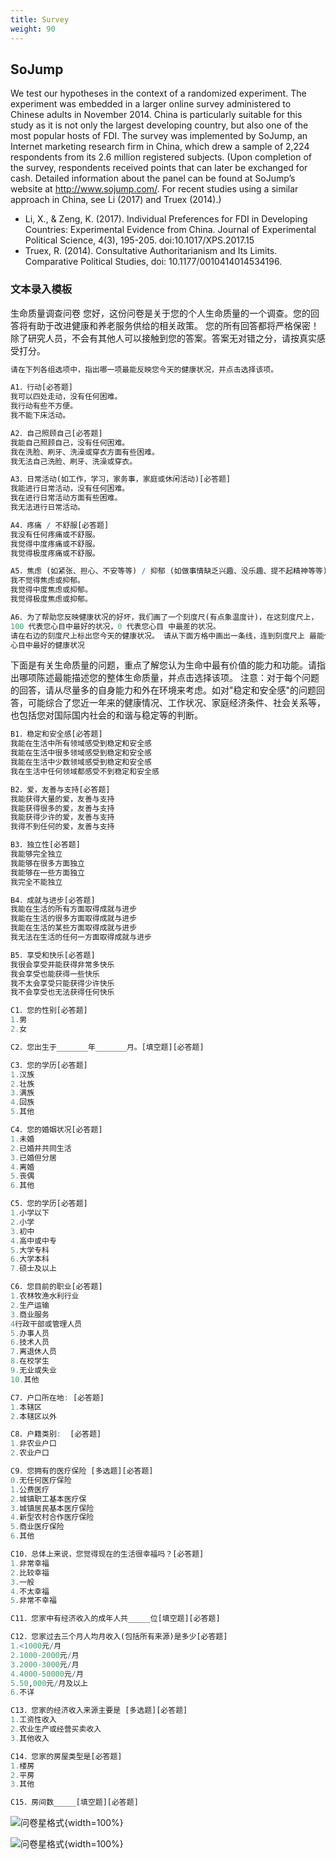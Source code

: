 ```yaml
---
title: Survey
weight: 90
---
```


## SoJump

We test our hypotheses in the context of a randomized experiment. The experiment was embedded in a larger online survey administered to Chinese adults in November 2014. China is particularly suitable for this study as it is not only the largest developing country, but also one of the most popular hosts of FDI. The survey was implemented by SoJump, an Internet marketing research firm in China, which drew a sample of 2,224 respondents from its 2.6 million registered subjects. (Upon completion of the survey, respondents received points that can later be exchanged for cash. Detailed information about the panel can be found at SoJump’s website at http://www.sojump.com/. For recent studies using a similar approach in China, see Li (2017) and Truex (2014).)

- Li, X., & Zeng, K. (2017). Individual Preferences for FDI in Developing Countries: Experimental Evidence from China. Journal of Experimental Political Science, 4(3), 195-205. doi:10.1017/XPS.2017.15
- Truex, R. (2014). Consultative Authoritarianism and Its Limits. Comparative Political Studies, doi: 10.1177/0010414014534196.

### 文本录入模板

生命质量调查问卷
您好，这份问卷是关于您的个人生命质量的一个调查。您的回答将有助于改进健康和养老服务供给的相关政策。
您的所有回答都将严格保密！除了研究人员，不会有其他人可以接触到您的答案。答案无对错之分，请按真实感受打分。
```r
请在下列各组选项中，指出哪一项最能反映您今天的健康状况，并点击选择该项。

A1．行动[必答题]
我可以四处走动，没有任何困难。	 
我行动有些不方便。	 
我不能下床活动。	

A2．自己照顾自己[必答题]
我能自己照顾自己，没有任何困难。	 
我在洗脸、刷牙、洗澡或穿衣方面有些困难。	 
我无法自己洗脸、刷牙、洗澡或穿衣。	

A3．日常活动(如工作，学习，家务事，家庭或休闲活动)[必答题]
我能进行日常活动，没有任何困难。	 
我在进行日常活动方面有些困难。	 
我无法进行日常活动。	

A4．疼痛 / 不舒服[必答题]
我没有任何疼痛或不舒服。	 
我觉得中度疼痛或不舒服。	 
我觉得极度疼痛或不舒服。	

A5．焦虑 (如紧张、担心、不安等等) / 抑郁 (如做事情缺乏兴趣、没乐趣、提不起精神等等)[必答题]
我不觉得焦虑或抑郁。	 
我觉得中度焦虑或抑郁。	 
我觉得极度焦虑或抑郁。

A6．为了帮助您反映健康状况的好坏，我们画了一个刻度尺(有点象温度计)，在这刻度尺上，
100 代表您心目中最好的状况，0 代表您心目 中最差的状况。
请在右边的刻度尺上标出您今天的健康状况。 请从下面方格中画出一条线，连到刻度尺上 最能代表您今天健康状况好坏的那一点。[比重题][必答题]
心目中最好的健康状况
```

下面是有关生命质量的问题，重点了解您认为生命中最有价值的能力和功能。请指出哪项陈述最能描述您的整体生命质量，并点击选择该项。
注意：对于每个问题的回答，请从尽量多的自身能力和外在环境来考虑。如对"稳定和安全感"的问题回答，可能综合了您近一年来的健康情况、工作状况、家庭经济条件、社会关系等，也包括您对国际国内社会的和谐与稳定等的判断。

```r
B1．稳定和安全感[必答题]
我能在生活中所有领域感受到稳定和安全感   
我能在生活中很多领域感受到稳定和安全感    
我能在生活中少数领域感受到稳定和安全感    
我在生活中任何领域都感受不到稳定和安全感

B2．爱，友善与支持[必答题]
我能获得大量的爱，友善与支持  
我能获得很多的爱，友善与支持 
我能获得少许的爱，友善与支持
我得不到任何的爱，友善与支持

B3．独立性[必答题]
我能够完全独立   
我能够在很多方面独立  
我能够在一些方面独立   
我完全不能独立

B4．成就与进步[必答题]
我能在生活的所有方面取得成就与进步   
我能在生活的很多方面取得成就与进步   
我能在生活的某些方面取得成就与进步   
我无法在生活的任何一方面取得成就与进步

B5．享受和快乐[必答题]
我很会享受并能获得非常多快乐  
我会享受也能获得一些快乐  
我不太会享受只能获得少许快乐   
我不会享受也无法获得任何快乐
```

```r
C1．您的性别[必答题]
1.男
2.女

C2．您出生于_______年_______月。[填空题][必答题]

C3．您的学历[必答题]
1.汉族
2.壮族
3.满族
4.回族
5.其他

C4．您的婚姻状况[必答题]
1.未婚         
2.已婚并共同生活      
3.已婚但分居
4.离婚         
5.丧偶                
6.其他

C5．您的学历[必答题]
1.小学以下    
2.小学           
3.初中       
4.高中或中专
5.大学专科    
6.大学本科       
7.硕士及以上

C6．您目前的职业[必答题]
1.农林牧渔水利行业         
2.生产运输        
3.商业服务
4行政干部或管理人员        
5.办事人员        
6.技术人员
7.离退休人员                
8.在校学生        
9.无业或失业         
10.其他

C7．户口所在地: [必答题]
1.本辖区            
2.本辖区以外

C8．户籍类别:  [必答题]
1.非农业户口        
2.农业户口

C9．您拥有的医疗保险 [多选题][必答题]
0.无任何医疗保险                 
1.公费医疗
2.城镇职工基本医疗保            
3.城镇居民基本医疗保险               
4.新型农村合作医疗保险          
5.商业医疗保险                       
6.其他

C10．总体上来说，您觉得现在的生活很幸福吗？[必答题]
1.非常幸福    
2.比较幸福   
3.一般    
4.不太幸福
5.非常不幸福

C11．您家中有经济收入的成年人共_____位[填空题][必答题]

C12．您家过去三个月人均月收入(包括所有来源)是多少[必答题]
1.<1000元/月        
2.1000-2000元/月        
3.2000-3000元/月  
4.4000-50000元/月   
5.50,000元/月及以上     
6.不详

C13．您家的经济收入来源主要是 [多选题][必答题]
1.工资性收入    
2.农业生产或经营买卖收入   
3.其他收入

C14．您家的房屋类型是[必答题]
1.楼房              
2.平房             
3.其他

C15．房间数_____[填空题][必答题]
```

![问卷星格式](https://raw.githubusercontent.com/ctang83/NB_img/main/fig_sojump1.jpg){width=100%}


![问卷星格式](https://raw.githubusercontent.com/ctang83/NB_img/main/fig_sojump2.jpg){width=100%}
